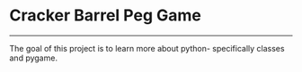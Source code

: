 # Cracker Barrel Peg Game
---
The goal of this project is to learn more about python- specifically classes and pygame. 